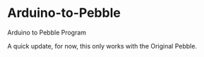 # Arduino-to-Pebble
Arduino to Pebble Program

A quick update, for now, this only works with the Original Pebble.
